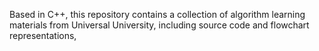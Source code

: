 Based in C++, this repository contains a collection of algorithm learning materials from Universal University, including source code and flowchart representations,
